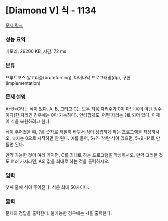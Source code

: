 # [Diamond V] 식 - 1134 

[문제 링크](https://www.acmicpc.net/problem/1134) 

### 성능 요약

메모리: 29200 KB, 시간: 72 ms

### 분류

브루트포스 알고리즘(bruteforcing), 다이나믹 프로그래밍(dp), 구현(implementation)

### 문제 설명

<p>A+B=C라는 식이 있다. A, B, 그리고 C는 모두 처음 자리수가 0이 아닌 음이 아닌 정수이다(한 자리인 경우에는 0이 가능하다). 안타깝게도, 어떤 자리는 ?로 되어 있다. 이제 이 식을 복원하려고 한다.</p>

<p>식이 주어졌을 때, ?를 숫자로 적절히 바꿔서 식이 성립하게 하는 프로그램을 작성하시오. 숫자는 0으로 시작하면 안 된다. 예를 들어, 5+?=?4란 식이 있으면, 5+9=14로 만들면 된다.</p>

<p>만약 가능한 것이 여러 가지면, C를 최대로 하는 프로그램을 작성하시오. 만약 그러한 것도 여러 가지라면, A의 값을 최대로 하는 것을 출력하시오.</p>

### 입력 

 <p>첫째 줄에 식이 주어진다. 식은 최대 50자이다.</p>

### 출력 

 <p>문제의 정답을 출력한다. 불가능한 경우에는 -1을 출력한다.</p>

